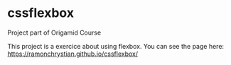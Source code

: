 # cssflexbox
Project part of Origamid Course

This project is a exercice about using flexbox. 
You can see the page here: https://ramonchrystian.github.io/cssflexbox/
